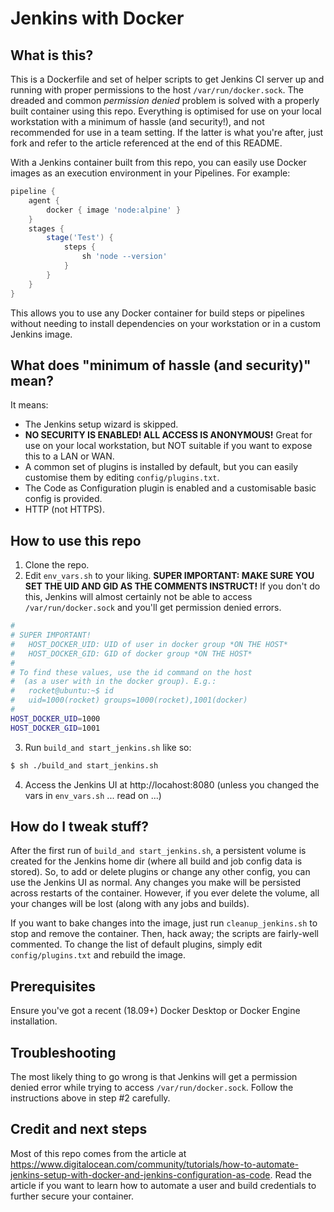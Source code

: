 # Jenkins with Docker
## What is this?
This is a Dockerfile and set of helper scripts to get Jenkins CI server up and running with proper permissions to the host `/var/run/docker.sock`. The dreaded and common _permission denied_ problem is solved with a properly built container using this repo. Everything is optimised for use on your local workstation with a minimum of hassle (and security!), and not recommended for use in a team setting. If the latter is what you're after, just fork and refer to the article referenced at the end of this README.

With a Jenkins container built from this repo, you can easily use Docker images as an execution environment in your Pipelines. For example:
```groovy
pipeline {
    agent {
        docker { image 'node:alpine' }
    }
    stages {
        stage('Test') {
            steps {
                sh 'node --version'
            }
        }
    }
}
```
This allows you to use any Docker container for build steps or pipelines without needing to install dependencies on your workstation or in a custom Jenkins image.

## What does "minimum of hassle (and security)" mean?
It means:
* The Jenkins setup wizard is skipped.
* **NO SECURITY IS ENABLED! ALL ACCESS IS ANONYMOUS!** Great for use on your local workstation, but NOT suitable if you want to expose this to a LAN or WAN.
* A common set of plugins is installed by default, but you can easily customise them by editing `config/plugins.txt`.
* The Code as Configuration plugin is enabled and a customisable basic config is provided.
* HTTP (not HTTPS).

## How to use this repo
1. Clone the repo.
2. Edit `env_vars.sh` to your liking. **SUPER IMPORTANT: MAKE SURE YOU SET THE UID AND GID AS THE COMMENTS INSTRUCT!** If you don't do this, Jenkins will almost certainly not be able to access `/var/run/docker.sock` and you'll get permission denied errors.
```bash
#
# SUPER IMPORTANT!
#   HOST_DOCKER_UID: UID of user in docker group *ON THE HOST* 
#   HOST_DOCKER_GID: GID of docker group *ON THE HOST*
#
# To find these values, use the id command on the host
#  (as a user with in the docker group). E.g.:
#   rocket@ubuntu:~$ id
#   uid=1000(rocket) groups=1000(rocket),1001(docker)
#
HOST_DOCKER_UID=1000
HOST_DOCKER_GID=1001
```
3. Run `build_and start_jenkins.sh` like so:
```bash
$ sh ./build_and start_jenkins.sh
```
4. Access the Jenkins UI at http://locahost:8080 (unless you changed the vars in `env_vars.sh` ... read on ...)

## How do I tweak stuff?
After the first run of `build_and start_jenkins.sh`, a persistent volume is created for the Jenkins home dir (where all build and job config data is stored). So, to add or delete plugins or change any other config, you can use the Jenkins UI as normal. Any changes you make will be persisted across restarts of the container. However, if you ever delete the volume, all your changes will be lost (along with any jobs and builds).

If you want to bake changes into the image, just run `cleanup_jenkins.sh` to stop and remove the container. Then, hack away; the scripts are fairly-well commented. To change the list of default plugins, simply edit `config/plugins.txt` and rebuild the image.

## Prerequisites
Ensure you've got a recent (18.09+) Docker Desktop or Docker Engine installation.

## Troubleshooting
The most likely thing to go wrong is that Jenkins will get a permission denied error while trying to access `/var/run/docker.sock`. Follow the instructions above in step #2 carefully.

## Credit and next steps
Most of this repo comes from the article at https://www.digitalocean.com/community/tutorials/how-to-automate-jenkins-setup-with-docker-and-jenkins-configuration-as-code. Read the article if you want to learn how to automate a user and build credentials to further secure your container.
